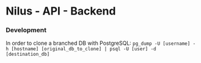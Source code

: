 # Nilus - API - Backend

### Development

In order to clone a branched DB with PostgreSQL:
`pg_dump -U [username] -h [hostname] [original_db_to_clone] | psql -U [user] -d [destination_db]`
